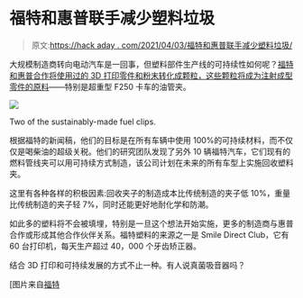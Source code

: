 # 福特和惠普联手减少塑料垃圾

> 原文:[https://hack aday . com/2021/04/03/福特和惠普联手减少塑料垃圾/](https://hackaday.com/2021/04/03/ford-and-hp-teamed-up-to-drive-down-plastic-waste/)

大规模制造商转向电动汽车是一回事，但塑料部件生产线的可持续性如何呢？[福特和惠普合作将使用过的 3D 打印零件和粉末转化成颗粒，这些颗粒将成为注射成型零件的原料](https://3dprint.com/280152/hp-ford-team-up-for-sustainability-in-automotive-3d-printing/)——特别是超重型 F250 卡车的油管夹。

[![](../Images/abd5e4df53bd8de830aef83c48856c7c.png)](https://hackaday.com/wp-content/uploads/2021/03/Fuel-clip.jpg)

Two of the sustainably-made fuel clips.

根据福特的新闻稿，他们的目标是在所有车辆中使用 100%的可持续材料，而不仅仅是喝柴油的超级关税。他们的研究团队发现了另外 10 辆福特汽车，它们现有的燃料管线夹可以用可持续方式制造，该公司计划在未来的所有车型上实施回收塑料夹。

这里有各种各样的积极因素:回收夹子的制造成本比传统制造的夹子低 10%，重量比传统制造的夹子轻 7%，同时还能更好地耐化学和防潮。

如此多的塑料将不会被填埋，特别是一旦这个想法开始实施，更多的制造商与惠普合作或形成其他合作伙伴关系。福特塑料的来源之一是 Smile Direct Club，它有 60 台打印机，每天生产超过 40，000 个牙齿矫正器。

结合 3D 打印和可持续发展的方式不止一种。有人说真菌吸音器吗？

[图片来自[福特](https://media.ford.com/content/fordmedia/fna/us/en/news/2021/03/25/leading-a-sustainable-revolution.html)